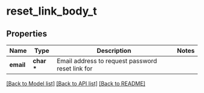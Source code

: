 # reset_link_body_t

## Properties
Name | Type | Description | Notes
------------ | ------------- | ------------- | -------------
**email** | **char \*** | Email address to request password reset link for | 

[[Back to Model list]](../README.md#documentation-for-models) [[Back to API list]](../README.md#documentation-for-api-endpoints) [[Back to README]](../README.md)


